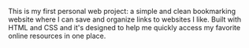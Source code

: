 This is my first personal web project: a simple and clean bookmarking website where I can save and organize links to websites I like. Built with HTML and CSS 
and it's designed to help me quickly access my favorite online resources in one place.

